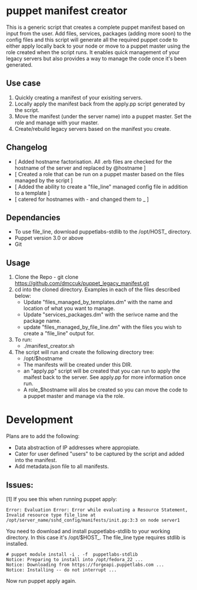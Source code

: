 puppet manifest creator
=======================
This is a generic script that creates a complete puppet manifest based on input from the user. Add files, services, packages (adding more soon) to the config files and this script will generate all the required puppet code to either apply locally back to your node or move to a puppet master using the role created when the script runs. It enables quick management of your legacy servers but also provides a way to manage the code once it's been generated.

Use case
--------
 1. Quickly creating a manifest of your exisiting servers.
 2. Locally apply the manifest back from the apply.pp script generated by the script.
 3. Move the manifest (under the server name) into a puppet master. Set the role and manage with your master.
 4. Create/rebuild legacy servers based on the manifest you create.

Changelog
---------
 * [ Added hostname factorisation. All .erb files are checked for the hostname of the server and replaced by @hostname ]
 * [ Created a role that can be run on a puppet master based on the files managed by the script ]
 * [ Added the ability to create a "file_line" managed config file in addition to a template ]
 * [ catered for hostnames with - and changed them to _ ]

Dependancies
------------
 * To use file_line, download puppetlabs-stdlib to the /opt/HOST_ directory.
 * Puppet version 3.0 or above
 * Git

Usage
-----
 1. Clone the Repo - git clone https://github.com/dmccuk/puppet_legacy_manifest.git
 2. cd into the cloned directory. Examples in each of the files described below:
      * Update "files_managed_by_templates.dm" with the name and location of what you want to manage.
      * Update "services_packages.dm" with the serivce name and the package name.
      * update "files_managed_by_file_line.dm" with the files you wish to create a "file_line" output for.
 3. To run:
      * ./manifest_creator.sh 
 4. The script will run and create the following directory tree:
      * /opt/$hostname
      * The manifests will be created under this DIR.
      * an "apply.pp" script will be created that you can run to apply the maifest back to the server. See apply.pp for more information once run.
      * A role_$hostname will alos be created so you can move the code to a puppet master and manage via the role.

Development
===========
Plans are to add the following:

  * Data abstraction of IP addresses where appropiate.
  * Cater for user defined "users" to be captured by the script and added into the manifest.
  * Add metadata.json file to all manifests.

Issues:
------
[1]
If you see this when running puppet apply:

    Error: Evaluation Error: Error while evaluating a Resource Statement, Invalid resource type file_line at /opt/server_name/sshd_config/manifests/init.pp:3:3 on node server1

You need to download and install puppetlabs-stdlib to your working directory. In this case it's /opt/$HOST_. The file_line type requires stdlib is installed.

    # puppet module install -i . -f  puppetlabs-stdlib
    Notice: Preparing to install into /opt/fedora_22 ...
    Notice: Downloading from https://forgeapi.puppetlabs.com ...
    Notice: Installing -- do not interrupt ...

Now run puppet apply again.
